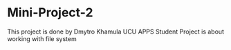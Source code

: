 # Mini-Project-2
This project is done by Dmytro Khamula UCU APPS Student
Project is about working with file system